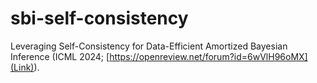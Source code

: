 # sbi-self-consistency


Leveraging Self-Consistency for Data-Efficient Amortized Bayesian Inference (ICML 2024; [https://openreview.net/forum?id=6wVlH96oMX](Link)).